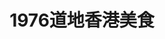 ---
title: "1976道地香港美食"
description: "1976道地香港美食"
layout: shop
keywords:
  - 美食競賽
  - 台灣美食
  - 美食精選
datePublished: "2025-06-30"
dateModified: "2025-07-02"
city: "台北市"
district: "大安區"
address: "台北市大安區敦化南路一段233巷11號"
phone: "0227771976"
geo: "25.04045467852405, 121.54994560924271"
google_map: "https://maps.app.goo.gl/miga63o4jKNpqd9s6"
footinder: "https://footinder.com.tw/%E5%8F%B0%E5%8C%97%E5%B8%82%E5%A4%A7%E5%AE%89%E5%8D%80/36457/"
official: "https://www.facebook.com/profile.php?id=100054368118602"
award:
  - name: "500盤"
    year: "2024"
    entries:
      - dishes:
          - "排骨撈麵"

---